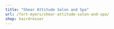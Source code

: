 ```yaml
---
title: "Shear Attitude Salon and Spa"
url: /fort-myers/shear-attitude-salon-and-spa/
shop: hairdresser
---
```

